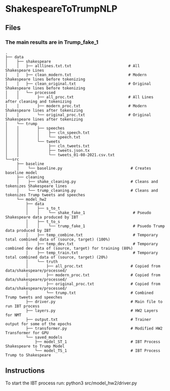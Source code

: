 # ShakespeareToTrumpNLP

## Files
### The main results are in Trump_fake_1
    .
    ├── data
    │    ├── shakespeare  
    │    │   ├── alllines.txt.txt                         # All Shakespeare Lines 
    │    │   ├── clean_modern.txt                         # Modern Shakespeare lines before tokenizing
    │    │   ├── clean_original.txt                       # Original Shakespeare lines before tokenizing
    │    │   └── processed
    │    │        ├── all_proc.txt                        # All Lines after cleaning and tokenizing
    │    │        ├── modern_proc.txt                     # Modern Shakespeare lines after tokenizing
    │    │        └── original_proc.txt                   # Original Shakespeare lines after tokenizing
    │    └── trump
    │    │        ├── speeches
    │    │        │    ├── cln_speech.txt
    │    │        │    └── speech.txt
    │    │        └── tweets 
    │    │             ├── cln_tweets.txt 
    │    │             ├── tweets.json.tx
    │    │             └── tweets_01-08-2021.csv.txt
    └──src                    
         ├── baseline 
         │    └── baseline.py                              # Creates baseline model
         ├── cleaning   
         │    ├── shake_cleaning.py                        # Cleans and tokenizes Shakespeare lines
         │    └── trump_cleaning.py                        # Cleans and tokenizes Trump tweets and speeches
         └── model_hw2
             ├── data
             │    ├── s_to_t
             │    │    └── shake_fake_1                     # Pseudo Shakespeare data produced by IBT
             │    ├── t_to_s
             │    │    └── trump_fake_1                     # Psuedo Trump data produced by IBT 
             │    ├── temp_combine.txt                      # Temporary total combined data of (source, target) (100%)
             │    ├── temp_dev.txt                          # Temporary combined dev data of (source, target) for training (80%)
             │    ├── temp_train.txt                        # Temporary total combined data of (source, target) (20%)
             │    └── truth
             │        ├── all_proc.txt                     # Copied from data/shakespeare/processed/
             │        ├── modern_proc.txt                  # Copied from data/shakespeare/processed/
             │        ├── original_proc.txt                # Copied from data/shakespeare/processed/
             │        └── trump.txt                        # Combined Trump tweets and speeches
             ├── driver.py                                 # Main file to run IBT process
             ├── layers.py                                 # HW2 Layers for NMT
             ├── output.txt                                # Trainer output for some of the epochs
             ├── transformer.py                            # Modified HW2 Transformer for GPU
             └── saved_models   
                 ├── model_ST_1                            # IBT Process Shakespeare to Trump Model
                 └── model_TS_1                            # IBT Process Trump to Shakespeare

## Instructions
To start the IBT process run:
   python3 src/model_hw2/driver.py
